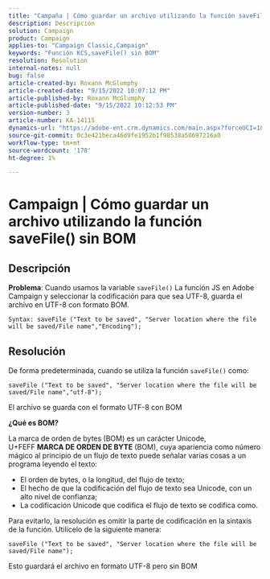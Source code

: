 ```yaml
---
title: "Campaña | Cómo guardar un archivo utilizando la función saveFile() sin BOM"
description: Descripción
solution: Campaign
product: Campaign
applies-to: "Campaign Classic,Campaign"
keywords: "Función KCS,saveFile() sin BOM"
resolution: Resolution
internal-notes: null
bug: false
article-created-by: Roxann McGlumphy
article-created-date: "9/15/2022 10:07:12 PM"
article-published-by: Roxann McGlumphy
article-published-date: "9/15/2022 10:12:53 PM"
version-number: 3
article-number: KA-14115
dynamics-url: "https://adobe-ent.crm.dynamics.com/main.aspx?forceUCI=1&pagetype=entityrecord&etn=knowledgearticle&id=5605e9bc-4235-ed11-9db1-00224808679b"
source-git-commit: 0c3e421beca46d9fe1952b1f98538a50697216a0
workflow-type: tm+mt
source-wordcount: '178'
ht-degree: 1%

---
```


# Campaign | Cómo guardar un archivo utilizando la función saveFile() sin BOM

## Descripción


<b>Problema</b>: Cuando usamos la variable `saveFile()` La función JS en Adobe Campaign y seleccionar la codificación para que sea UTF-8, guarda el archivo en UTF-8 con formato BOM.


```
Syntax: saveFile ("Text to be saved", "Server location where the file will be saved/File name","Encoding");
```



## Resolución


De forma predeterminada, cuando se utiliza la función `saveFile()` como:


```
saveFile ("Text to be saved", "Server location where the file will be saved/File name","utf-8");
```


El archivo se guarda con el formato UTF-8 con BOM

<b>¿Qué es BOM? </b>

La marca de orden de bytes (BOM) es un carácter Unicode, U+FEFF <b>MARCA DE ORDEN DE BYTE</b> (BOM), cuya apariencia como número mágico al principio de un flujo de texto puede señalar varias cosas a un programa leyendo el texto:

- El orden de bytes, o la longitud, del flujo de texto;
- El hecho de que la codificación del flujo de texto sea Unicode, con un alto nivel de confianza;
- La codificación Unicode que codifica el flujo de texto se codifica como.


Para evitarlo, la resolución es omitir la parte de codificación en la sintaxis de la función. Utilícelo de la siguiente manera:


```
saveFile ("Text to be saved", "Server location where the file will be saved/File name");
```


Esto guardará el archivo en formato UTF-8 pero sin BOM
